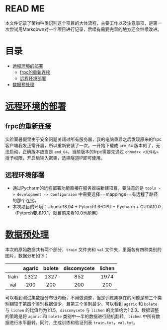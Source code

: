 # READ ME  
本文件记录了菌物种类识别这个项目的大体流程，主要工作以及注意事项，是第一次尝试用Markdown对一个项目进行记录，后续有需要完善的地方还会继续改进。



# 目录
- [远程环境的部署](#远程环境的部署)
	- [frpc的重新连接](#frpc的重新连接) 
	- [远程环境部署](#远程环境部署)
- [数据预处理](#数据预处理)



# [远程环境的部署](#目录)

## frpc的重新连接
实验室暑假里由于安全问题关闭过所有服务器，我的电脑重启之后发现原来的frpc客户端我发正常开启，所以重新安装了一次。一开始下载成 `arm_64` 版本的了，无法启动，正确版本应当是 `amd_64`。当前版本的frpc需要先通过 `chmod+x <文件名>` 授予权限，开启后输入密钥，选择隧道IP即可使用。

## 远程环境部署
- 通过Pycharm的远程部署功能直接在服务器端新建项目，要注意的是 `tools -> development -> Configuraion` 中需要选择==mappings==有远程了路径的那个连接。
- 本次项目的环境：Ubuntu18.04 + Pytorch1.6-GPU + Pycharm + CUDA10.0（Pytorch要求10.1，就目前来看10.0也能用）



# [数据预处理](#目录)
本次的原始数据共有两个部分，`train` 文件夹和 `val` 文件夹，里面各有四种类别的图片，数据分布如下：

|       | agaric | bolete | discomycete | lichen |
| :---: | :----: | :----: | :---------: | :----: |
| train |  1322  |  1327  |     852     |  1974  |
|  val  |  200   |  200   |     200     |  200   |

可以看到测试集数据分布很均衡，不用做调整，但是训练集存在的问题是前三个类别相较于第四个类别数据偏少，且第三个类别最少。可以看到 `agaric` 和 `bolete` 与 `lichen` 的比值约为1:1.5，`discomycete` 与 `lichen` 的比值约为1:2.3。数据调整的策略是将 `agaric` 和 `bolete` 类别中一半的数据进行随机翻转，`lichen` 中所有数据进行水平翻转。同时，生成训练和验证列表 `train.txt`，`val.txt`。